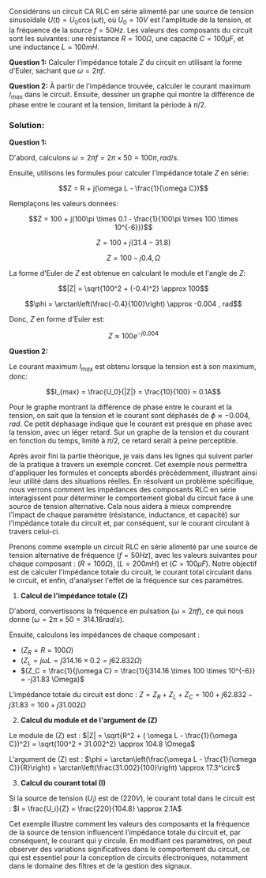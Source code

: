 





Considérons un circuit CA RLC en série alimenté par une source de tension sinusoïdale $U(t) = U_0 \cos(\omega t)$, où $U_0 = 10V$ est l'amplitude de la tension, et la fréquence de la source $f = 50Hz$. Les valeurs des composants du circuit sont les suivantes: une résistance $R = 100\Omega$, une capacité $C = 100\mu F$, et une inductance $L = 100mH$.

**Question 1:** Calculer l'impédance totale $Z$ du circuit en utilisant la forme d'Euler, sachant que $\omega = 2\pi f$.

**Question 2:** À partir de l'impédance trouvée, calculer le courant maximum $I_{max}$ dans le circuit. Ensuite, dessiner un graphe qui montre la différence de phase entre le courant et la tension, limitant la période à $\pi/2$.

### Solution:

**Question 1:**

D'abord, calculons $\omega = 2\pi f = 2\pi \times 50 = 100\pi , rad/s$.

Ensuite, utilisons les formules pour calculer l'impédance totale $Z$ en série:

$$Z = R + j(\omega L - \frac{1}{\omega C})$$

Remplaçons les valeurs données:

$$Z = 100 + j(100\pi \times 0.1 - \frac{1}{100\pi \times 100 \times 10^{-6}})$$

$$Z = 100 + j(31.4 - 31.8)$$

$$Z = 100 - j0.4 , \Omega$$

La forme d'Euler de $Z$ est obtenue en calculant le module et l'angle de $Z$:

$$|Z| = \sqrt{100^2 + (-0.4)^2} \approx 100$$

$$\phi = \arctan\left(\frac{-0.4}{100}\right) \approx -0.004 , rad$$

Donc, $Z$ en forme d'Euler est:

$$Z \approx 100e^{-j0.004}$$

**Question 2:**

Le courant maximum $I_{max}$ est obtenu lorsque la tension est à son maximum, donc:

$$I_{max} = \frac{U_0}{|Z|} = \frac{10}{100} = 0.1A$$

Pour le graphe montrant la différence de phase entre le courant et la tension, on sait que la tension et le courant sont déphasés de $\phi \approx -0.004 , rad$. Ce petit déphasage indique que le courant est presque en phase avec la tension, avec un léger retard. Sur un graphe de la tension et du courant en fonction du temps, limité à $\pi/2$, ce retard serait à peine perceptible.











Après avoir fini la partie théorique, je vais dans les lignes qui suivent parler de la pratique à travers un exemple concret. Cet exemple nous permettra d'appliquer les formules et concepts abordés précédemment, illustrant ainsi leur utilité dans des situations réelles. En résolvant un problème spécifique, nous verrons comment les impédances des composants RLC en série interagissent pour déterminer le comportement global du circuit face à une source de tension alternative. Cela nous aidera à mieux comprendre l'impact de chaque paramètre (résistance, inductance, et capacité) sur l'impédance totale du circuit et, par conséquent, sur le courant circulant à travers celui-ci.

Prenons comme exemple un circuit RLC en série alimenté par une source de tension alternative de fréquence $(f = 50 Hz)$, avec les valeurs suivantes pour chaque composant : $(R = 100 \Omega)$, $(L = 200 mH)$ et $(C = 100 \mu F)$. Notre objectif est de calculer l'impédance totale du circuit, le courant total circulant dans le circuit, et enfin, d'analyser l'effet de la fréquence sur ces paramètres.

1. **Calcul de l'impédance totale (Z)**

D'abord, convertissons la fréquence en pulsation $(\omega = 2\pi f)$, ce qui nous donne $(\omega = 2\pi \times 50 = 314.16 rad/s)$.

Ensuite, calculons les impédances de chaque composant :

- $(Z_R = R = 100 \Omega)$
- $(Z_L = j\omega L = j314.16 \times 0.2 = j62.832 \Omega)$
- $(Z_C = \frac{1}{j\omega C} = \frac{1}{j314.16 \times 100 \times 10^{-6}} = -j31.83 \Omega)$

L'impédance totale du circuit est donc : $Z = Z_R + Z_L + Z_C = 100 + j62.832 - j31.83 = 100 + j31.002 \Omega$

2. **Calcul du module et de l'argument de (Z)**

Le module de (Z) est : $|Z| = \sqrt{R^2 + ( \omega L - \frac{1}{\omega C})^2} = \sqrt{100^2 + 31.002^2} \approx 104.8 \Omega$

L'argument de (Z) est : $\phi = \arctan\left(\frac{\omega L - \frac{1}{\omega C}}{R}\right) = \arctan\left(\frac{31.002}{100}\right) \approx 17.3^\circ$

3. **Calcul du courant total (I)**

Si la source de tension $(U_i)$ est de $(220V)$, le courant total dans le circuit est : $I = \frac{U_i}{Z} = \frac{220}{104.8} \approx 2.1A$

Cet exemple illustre comment les valeurs des composants et la fréquence de la source de tension influencent l'impédance totale du circuit et, par conséquent, le courant qui y circule. En modifiant ces paramètres, on peut observer des variations significatives dans le comportement du circuit, ce qui est essentiel pour la conception de circuits électroniques, notamment dans le domaine des filtres et de la gestion des signaux.